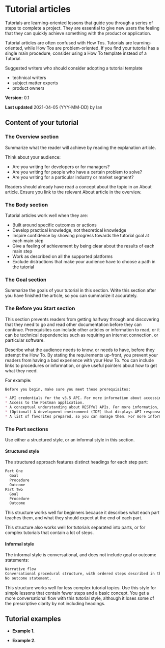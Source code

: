 # Tutorial articles

Tutorials are learning-oriented lessons that guide you through a series of steps to complete a project.
They are essential to give new users the feeling that they can quickly achieve something with the product or application.

Tutorial articles are often confused with How Tos. Tutorials are learning-oriented, while How Tos are problem-oriented.
If you find your tutorial has a single main procedure, consider using a How To template instead of a Tutorial.

Suggested writers who should consider adopting a tutorial template
- technical writers
- subject matter experts
- product owners

**Version:** 0.1

**Last updated** 2021-04-05 (YYY-MM-DD) by Ian

## Content of your tutorial

### The Overview section

Summarize what the reader will achieve by reading the explanation article.

Think about your audience:
* Are you writing for developers or for managers?
* Are you writing for people who have a certain problem to solve?
* Are you writing for a particular industry or market segment?

Readers should already have read a concept about the topic in an About article.
Ensure you link to the relevant About article in the overview.

### The Body section

Tutorial articles work well when they are:

* Built around specific outcomes or actions
* Develop practical knowledge, not theoretical knowledge
* Inspire confidence by showing progress towards the tutorial goal at each main step
* Give a feeling of achievement by being clear about the results of each main step
* Work as described on all the supported platforms
* Exclude distractions that make your audience have to choose a path in the tutorial

### The Goal section

Summarize the goals of your tutorial in this section.
Write this section after you have finished the article, so you can summarize it accurately.

### The Before you Start section

This section prevents readers from getting halfway through and discovering that they need to go and read other documentation before they can continue.
Prerequisites can include other articles or information to read, or it can be technical dependencies such as requiring an internet connection, or particular software.

Describe what the audience needs to know, or needs to have, before they attempt the How To.
By stating the requirements up-front, you prevent your readers from having a bad experience with your How To.
You can include links to procedures or information, or give useful pointers about how to get what they need.

For example:

```markdown
Before you begin, make sure you meet these prerequisites:

* API credentials for the v3.5 API. For more information about accessing your API credentials, see http://example.com/access_your_api_credentials.
* Access to the Postman application.
* A conceptual understanding about RESTful APIs. For more information, see http://example.com/restful_apis.
* (Optional) A development environment (IDE) that displays API responses formatted for readability.
* A list of favorites prepared, so you can manage them. For more information about favorites lists, see http://example.com/favorite_lists.

```

### The Part sections

Use either a structured style, or an informal style in this section.

#### Structured style

The structured approach features distinct headings for each step part:

```markdown
Part One
  Goal
  Procedure
  Outcome
Part Two
  Goal
  Procedure
  Outcome
```

This structure works well for beginners because it describes what each part teaches them, and what they should expect at the end of each part.

This structure also works well for tutorials separated into parts, or for complex tutorials that contain a lot of steps.

#### Informal style

The informal style is conversational, and does not include goal or outcome statements:

```markdown
Narrative flow
Conversational procedural structure, with ordered steps described in the body.
No outcome statement.
```

This structure works well for less complex tutorial topics.
Use this style for simple lessons that contain fewer steps and a basic concept.
You get a more conversational flow with this tutorial style, although it loses some of the prescriptive clarity by not including headings.

## Tutorial examples

* **Example 1**.

* **Example 2**.
